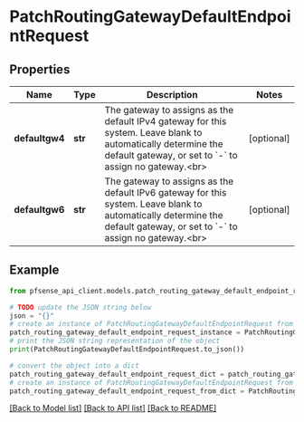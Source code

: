 # PatchRoutingGatewayDefaultEndpointRequest


## Properties

Name | Type | Description | Notes
------------ | ------------- | ------------- | -------------
**defaultgw4** | **str** | The gateway to assigns as the default IPv4 gateway for this system. Leave blank to automatically determine the default gateway, or set to &#x60;-&#x60; to assign no gateway.&lt;br&gt; | [optional] 
**defaultgw6** | **str** | The gateway to assigns as the default IPv6 gateway for this system. Leave blank to automatically determine the default gateway, or set to &#x60;-&#x60; to assign no gateway.&lt;br&gt; | [optional] 

## Example

```python
from pfsense_api_client.models.patch_routing_gateway_default_endpoint_request import PatchRoutingGatewayDefaultEndpointRequest

# TODO update the JSON string below
json = "{}"
# create an instance of PatchRoutingGatewayDefaultEndpointRequest from a JSON string
patch_routing_gateway_default_endpoint_request_instance = PatchRoutingGatewayDefaultEndpointRequest.from_json(json)
# print the JSON string representation of the object
print(PatchRoutingGatewayDefaultEndpointRequest.to_json())

# convert the object into a dict
patch_routing_gateway_default_endpoint_request_dict = patch_routing_gateway_default_endpoint_request_instance.to_dict()
# create an instance of PatchRoutingGatewayDefaultEndpointRequest from a dict
patch_routing_gateway_default_endpoint_request_from_dict = PatchRoutingGatewayDefaultEndpointRequest.from_dict(patch_routing_gateway_default_endpoint_request_dict)
```
[[Back to Model list]](../README.md#documentation-for-models) [[Back to API list]](../README.md#documentation-for-api-endpoints) [[Back to README]](../README.md)


